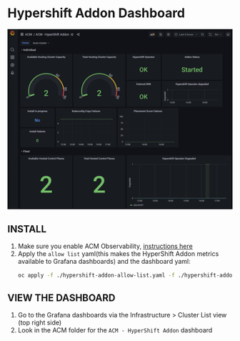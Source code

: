 # Hypershift Addon Dashboard
  ![dashboard image](./dashboard.png)
## INSTALL
1. Make sure you enable ACM Observability, [instructions here](https://access.redhat.com/documentation/en-us/red_hat_advanced_cluster_management_for_kubernetes/2.6/html/observability/observing-environments-intro#enable-observability)
2. Apply the `allow list` yaml(this makes the HyperShift Addon metrics available to Grafana dashboards) and the dashboard yaml:
    ```bash
    oc apply -f ./hypershift-addon-allow-list.yaml -f ./hypershift-addon-dashboard.yaml
    ```

## VIEW THE DASHBOARD
1. Go to the Grafana dashboards via the Infrastructure > Cluster List view (top right side)
2. Look in the ACM folder for the `ACM - HyperShift Addon` dashboard